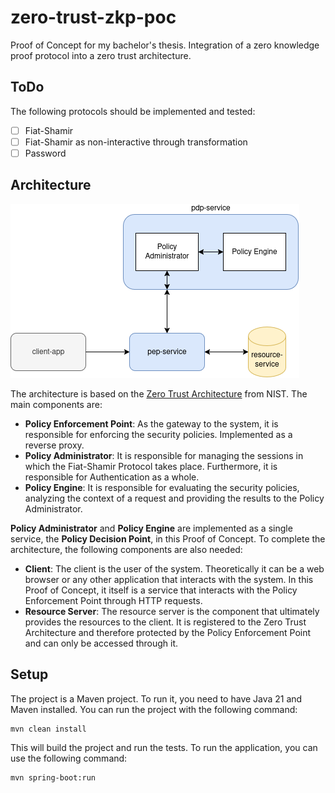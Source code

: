 # zero-trust-zkp-poc
Proof of Concept for my bachelor's thesis. Integration of a zero knowledge proof protocol into a zero trust architecture. 

## ToDo
The following protocols should be implemented and tested:
- [ ] Fiat-Shamir
- [ ] Fiat-Shamir as non-interactive through transformation
- [ ] Password

## Architecture
![architecture](./doc/figures/architecture-poc.png)

The architecture is based on the [Zero Trust Architecture](https://www.nist.gov/publications/zero-trust-architecture) from NIST. The main components are:
- **Policy Enforcement Point**: As the gateway to the system, it is responsible for enforcing the security policies. Implemented as a reverse proxy.
- **Policy Administrator**: It is responsible for managing the sessions in which the Fiat-Shamir Protocol takes place. Furthermore, it is responsible for Authentication as a whole.
- **Policy Engine**: It is responsible for evaluating the security policies, analyzing the context of a request and providing the results to the Policy Administrator. 

**Policy Administrator** and **Policy Engine** are implemented as a single service, the **Policy Decision Point**, in this Proof of Concept.
To complete the architecture, the following components are also needed:
- **Client**: The client is the user of the system. Theoretically it can be a web browser or any other application that interacts with the system. In this Proof of Concept, it itself is a service that interacts with the Policy Enforcement Point through HTTP requests.
- **Resource Server**: The resource server is the component that ultimately provides the resources to the client. It is registered to the Zero Trust Architecture and therefore protected by the Policy Enforcement Point and can only be accessed through it.

## Setup
The project is a Maven project. To run it, you need to have Java 21 and Maven installed. You can run the project with the following command:
```bash
mvn clean install
```
This will build the project and run the tests. To run the application, you can use the following command:
```bash
mvn spring-boot:run
```

